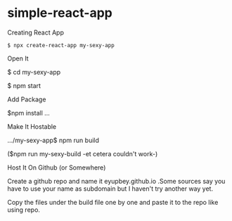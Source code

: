 # simple-react-app


Creating React App

    $ npx create-react-app my-sexy-app
  
Open It

  $ cd my-sexy-app
  
  $ npm start
  
Add Package

  $npm install ...
  
Make It Hostable

  .../my-sexy-app$ npm run build
  
  ($npm run my-sexy-build  -et cetera couldn't work-)
  
Host It On Github (or Somewhere)

  Create a github repo and name it eyupbey.github.io .Some sources say you have to use your name as subdomain but I haven't try another way yet.
  
  Copy the files under the build file one by one and paste it to the repo like using repo.
